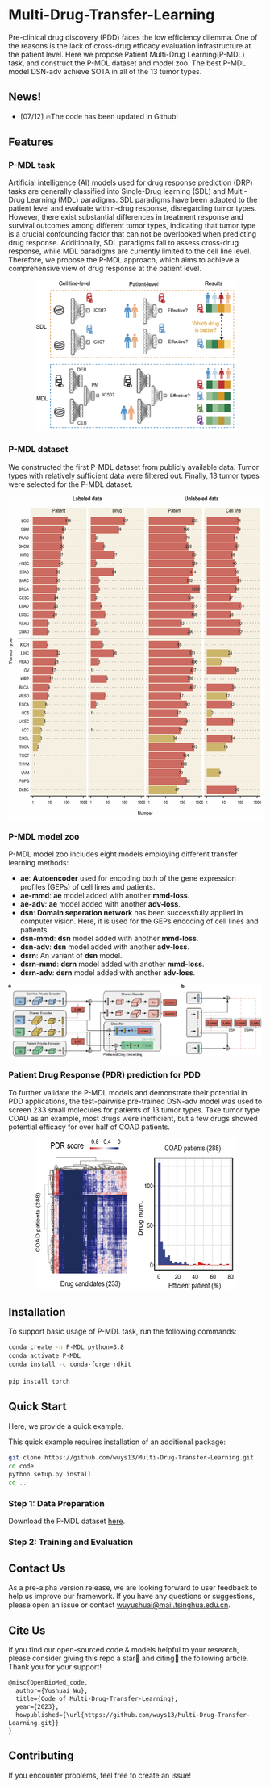 # Multi-Drug-Transfer-Learning
Pre-clinical drug discovery (PDD) faces the low efficiency dilemma. One of the reasons is the lack of cross-drug efficacy evaluation infrastructure at the patient level. Here we propose Patient Multi-Drug Learning(P-MDL) task, and construct the P-MDL dataset and model zoo. The best P-MDL model DSN-adv achieve SOTA in all of the 13 tumor types. 


## News!

- [07/12] 🔥The code has been updated in Github!



## Features

### P-MDL task
Artificial intelligence (AI) models used for drug response prediction (DRP) tasks are generally classified into Single-Drug learning (SDL) and Multi-Drug Learning (MDL) paradigms. SDL paradigms have been adapted to the patient level and evaluate within-drug response, disregarding tumor types. However, there exist substantial differences in treatment response and survival outcomes among different tumor types, indicating that tumor type is a crucial confounding factor that can not be overlooked when predicting drug response. Additionally, SDL paradigms fail to assess cross-drug response, while MDL paradigms are currently limited to the cell line level. Therefore, we propose the P-MDL approach, which aims to achieve a comprehensive view of drug response at the patient level.

<p align="center">
    <img src="./png/1_AI_DRP_model.png" alt="DRP paradigms and limitations" width="400" height="300">
</p>

<!-- ![DRP paradigms and limitations](./png/1_AI_DRP_model.png){: width="400px" height="300px"} -->

### P-MDL dataset
We constructed the first P-MDL dataset from publicly available data. Tumor types with relatively sufficient data were filtered out. Finally, 13 tumor types were selected for the P-MDL dataset.

<!-- ![P-MDL dataset spanning 13 tumor types](./png/2_P-MDL_dataset.png) -->
<p align="center">
    <img src="./png/2_P-MDL_dataset.png" alt="P-MDL dataset spanning 13 tumor types" width="800" height="640">
</p>


### P-MDL model zoo

P-MDL model zoo includes eight models employing different transfer learning methods:
- **ae**: **Autoencoder** used for encoding both of the gene expression profiles (GEPs) of cell lines and patients.
- **ae-mmd**: **ae** model added with another **mmd-loss**.
- **ae-adv**: **ae** model added with another **adv-loss**.
- **dsn**: **Domain seperation network** has been successfully applied in computer vision. Here, it is used for the GEPs encoding of cell lines and patients.
- **dsn-mmd**: **dsn** model added with another **mmd-loss**.
- **dsn-adv**: **dsn** model added with another **adv-loss**.
- **dsrn**: An variant of **dsn** model.
- **dsrn-mmd**: **dsrn** model added with another **mmd-loss**.
- **dsrn-adv**: **dsrn** model added with another **adv-loss**.

![P-MDL model zoo architecture](./png/3_P-DML_model_zoo.png)

### Patient Drug Response (PDR) prediction for PDD
To further validate the P-MDL models and demonstrate their potential in PDD applications, the test-pairwise pre-trained DSN-adv model was used to screen 233 small molecules for patients of 13 tumor types.
Take tumor type COAD as an example, most drugs were inefficient, but a few drugs showed potential efficacy for over half of COAD patients.

<!-- ![PDR score and analysis](./png/5_PDR_result.png){: width="200px" height="100px"} -->
<p align="center">
    <img src="./png/5_PDR_result.png" alt="PDR score and analysis" width="400" height="300">
</p>


## Installation

To support basic usage of P-MDL task, run the following commands:

```bash
conda create -n P-MDL python=3.8
conda activate P-MDL
conda install -c conda-forge rdkit

pip install torch

```

## Quick Start

Here, we provide a quick example.

This quick example requires installation of an additional package:
```bash
git clone https://github.com/wuys13/Multi-Drug-Transfer-Learning.git
cd code
python setup.py install
cd ..
```

### Step 1: Data Preparation

Download the P-MDL dataset [here](https://zenodo.org/record/8021167).

<!-- ```
mkdir datasets
cd datasets
mkdir dti
mv [your_path_of_davis] ./dti/davis
``` -->

### Step 2: Training and Evaluation

<!-- Run:

```bash
cd ../open_biomed
bash scripts/dti/train_baseline_regression.sh
```

The results will look like the following (running takes around 40 minutes on an NVIDIA A100 GPU):

```bash
INFO - __main__ - MSE: 0.2198, Pearson: 0.8529, Spearman: 0.7031, CI: 0.8927, r_m^2: 0.6928
``` -->

## Contact Us

As a pre-alpha version release, we are looking forward to user feedback to help us improve our framework. If you have any questions or suggestions, please open an issue or contact [wuyushuai@mail.tsinghua.edu.cn](wuyushuai@mail.tsinghua.edu.cn).


## Cite Us

If you find our open-sourced code & models helpful to your research, please consider giving this repo a star🌟 and citing📑 the following article. Thank you for your support!
```
@misc{OpenBioMed_code,
  author={Yushuai Wu},
  title={Code of Multi-Drug-Transfer-Learning},
  year={2023},
  howpublished={\url{https://github.com/wuys13/Multi-Drug-Transfer-Learning.git}}
}
```

## Contributing

If you encounter problems, feel free to create an issue! 